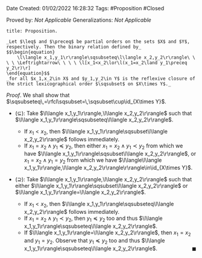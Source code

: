 <br />
<br />

Date Created: 01/02/2022 16:28:32
Tags: #Proposition #Closed 

Proved by: _Not Applicable_
Generalizations: _Not Applicable_

``` ad-Proposition
title: Proposition.

_Let $\leq$ and $\preceq$ be partial orders on the sets $X$ and $Y$, respectively. Then the binary relation defined by_
$$\begin{equation}
    \l\langle x_1,y_1\r\rangle\sqsubseteq\l\langle x_2,y_2\r\rangle\ \ \ \ \Leftrightarrow\ \ \ \ \l[x_1<x_2\lor\l(x_1=x_2\land y_1\preceq y_2\r)\r]
\end{equation}$$
_for all $x_1,x_2\in X$ and $y_1,y_2\in Y$ is the reflexive closure of the strict lexicographical order $\sqsubset$ on $X\times Y$._

```

_Proof_. We shall show that $\sqsubseteq\,=\rfcl\sqsubset=\,\sqsubset\cup\id_{X\times Y}$.
* ($\subseteq$): Take $\l\langle x_1,y_1\r\rangle,\l\langle x_2,y_2\r\rangle$ such that $\l\langle x_1,y_1\r\rangle\sqsubseteq\l\langle x_2,y_2\r\rangle$.
    * If $x_1<x_2$, then $\l\langle x_1,y_1\r\rangle\sqsubset\l\langle x_2,y_2\r\rangle$ follows immediately.
    * If $x_1=x_2\land y_1\preceq y_2$, then either $x_1=x_2\land y_1\prec y_2$ from which we have $\l\langle x_1,y_1\r\rangle\sqsubset\l\langle x_2,y_2\r\rangle$, or $x_1=x_2\land y_1=y_2$ from which we have $\l\langle\l\langle x_1,y_1\r\rangle,\l\langle x_2,y_2\r\rangle\r\rangle\in\id_{X\times Y}$.

* ($\supseteq$): Take $\l\langle x_1,y_1\r\rangle,\l\langle x_2,y_2\r\rangle$ such that either $\l\langle x_1,y_1\r\rangle\sqsubset\l\langle x_2,y_2\r\rangle$ or $\l\langle x_1,y_1\r\rangle=\l\langle x_2,y_2\r\rangle$.
    * If $x_1<x_2$, then $\l\langle x_1,y_1\r\rangle\sqsubseteq\l\langle x_2,y_2\r\rangle$ follows immediately.
    * If $x_1=x_2\land y_1\prec y_2$, then $y_1\preceq y_2$ too and thus $\l\langle x_1,y_1\r\rangle\sqsubseteq\l\langle x_2,y_2\r\rangle$.
    * If $\l\langle x_1,y_1\r\rangle=\l\langle x_2,y_2\r\rangle$, then $x_1=x_2$ and $y_1=y_2$. Observe that $y_1\preceq y_2$ too and thus $\l\langle x_1,y_1\r\rangle\sqsubseteq\l\langle x_2,y_2\r\rangle$.<span style="float:right;">$\blacksquare$</span>
